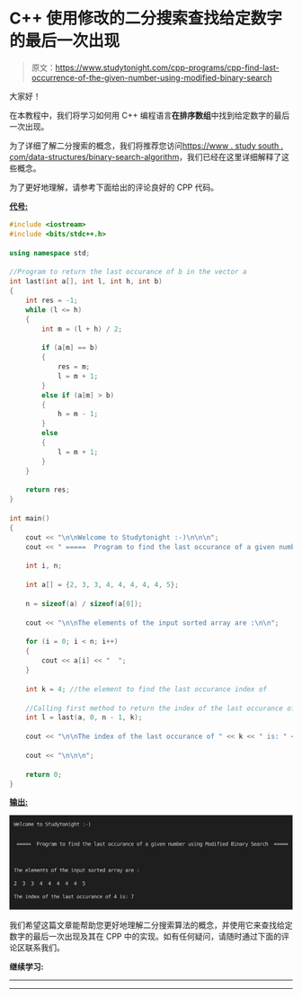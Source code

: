# C++ 使用修改的二分搜索查找给定数字的最后一次出现

> 原文：<https://www.studytonight.com/cpp-programs/cpp-find-last-occurrence-of-the-given-number-using-modified-binary-search>

大家好！

在本教程中，我们将学习如何用 C++ 编程语言**在排序数组**中找到给定数字的最后一次出现。

为了详细了解二分搜索的概念，我们将推荐您访问[https://www . study south . com/data-structures/binary-search-algorithm](https://www.studytonight.com/data-structures/binary-search-algorithm)，我们已经在这里详细解释了这些概念。

为了更好地理解，请参考下面给出的评论良好的 CPP 代码。

<u>**代号:**</u>

```cpp
#include <iostream>
#include <bits/stdc++.h>

using namespace std;

//Program to return the last occurance of b in the vector a
int last(int a[], int l, int h, int b)
{
    int res = -1;
    while (l <= h)
    {
        int m = (l + h) / 2;

        if (a[m] == b)
        {
            res = m;
            l = m + 1;
        }
        else if (a[m] > b)
        {
            h = m - 1;
        }
        else
        {
            l = m + 1;
        }
    }

    return res;
}

int main()
{
    cout << "\n\nWelcome to Studytonight :-)\n\n\n";
    cout << " =====  Program to find the last occurance of a given number using Modified Binary Search  ===== \n\n";

    int i, n;

    int a[] = {2, 3, 3, 4, 4, 4, 4, 4, 5};

    n = sizeof(a) / sizeof(a[0]);

    cout << "\n\nThe elements of the input sorted array are :\n\n";

    for (i = 0; i < n; i++)
    {
        cout << a[i] << "  ";
    }

    int k = 4; //the element to find the last occurance index of

    //Calling first method to return the index of the last occurance of element k
    int l = last(a, 0, n - 1, k);

    cout << "\n\nThe index of the last occurance of " << k << " is: " << l;

    cout << "\n\n\n";

    return 0;
} 
```

<u>**输出:**</u>

![C++ BS algo last ](img/97ea8c939f828375f2758aea02b1b49f.png)

我们希望这篇文章能帮助您更好地理解二分搜索算法的概念，并使用它来查找给定数字的最后一次出现及其在 CPP 中的实现。如有任何疑问，请随时通过下面的评论区联系我们。

**继续学习:**

* * *

* * *